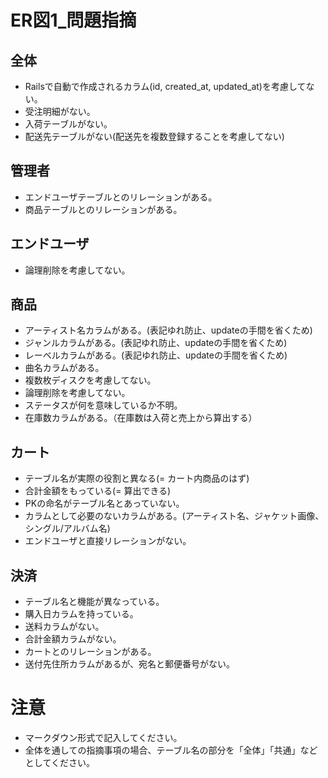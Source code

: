 # ER図1_問題指摘
## 全体
- Railsで自動で作成されるカラム(id, created_at, updated_at)を考慮してない。
- 受注明細がない。
- 入荷テーブルがない。
- 配送先テーブルがない(配送先を複数登録することを考慮してない)

## 管理者
- エンドユーザテーブルとのリレーションがある。
- 商品テーブルとのリレーションがある。

## エンドユーザ
- 論理削除を考慮してない。

## 商品
- アーティスト名カラムがある。(表記ゆれ防止、updateの手間を省くため)
- ジャンルカラムがある。(表記ゆれ防止、updateの手間を省くため)
- レーベルカラムがある。(表記ゆれ防止、updateの手間を省くため)
- 曲名カラムがある。
- 複数枚ディスクを考慮してない。
- 論理削除を考慮してない。
- ステータスが何を意味しているか不明。
- 在庫数カラムがある。（在庫数は入荷と売上から算出する）

## カート
- テーブル名が実際の役割と異なる(= カート内商品のはず)
- 合計金額をもっている(= 算出できる)
- PKの命名がテーブル名とあっていない。
- カラムとして必要のないカラムがある。(アーティスト名、ジャケット画像、シングル/アルバム名)
- エンドユーザと直接リレーションがない。

## 決済
- テーブル名と機能が異なっている。
- 購入日カラムを持っている。
- 送料カラムがない。
- 合計金額カラムがない。
- カートとのリレーションがある。
- 送付先住所カラムがあるが、宛名と郵便番号がない。

# 注意
* マークダウン形式で記入してください。
* 全体を通しての指摘事項の場合、テーブル名の部分を「全体」「共通」などとしてください。

